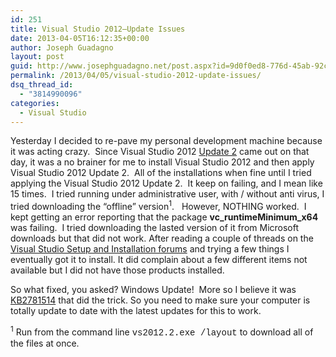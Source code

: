 ```yaml
---
id: 251
title: Visual Studio 2012–Update Issues
date: 2013-04-05T16:12:35+00:00
author: Joseph Guadagno
layout: post
guid: http://www.josephguadagno.net/post.aspx?id=9d0f0ed8-776d-45ab-92cd-4f3dbcac72b8
permalink: /2013/04/05/visual-studio-2012-update-issues/
dsq_thread_id:
  - "3814990096"
categories:
  - Visual Studio
---
```

<p>Yesterday I decided to re-pave my personal development machine because it was acting crazy.&#160; Since Visual Studio 2012 <a href="http://www.microsoft.com/en-us/download/details.aspx?id=38188">Update 2</a> came out on that day, it was a no brainer for me to install Visual Studio 2012 and then apply Visual Studio 2012 Update 2.&#160; All of the installations when fine until I tried applying the Visual Studio 2012 Update 2.&#160; It keep on failing, and I mean like 15 times.&#160; I tried running under administrative user, with / without anti virus, I tried downloading the “offline” version<sup>1</sup>.&#160;&#160; However, NOTHING worked.&#160; I kept getting an error reporting that the package <strong>vc_runtimeMinimum_x64</strong> was failing.&#160; I tried downloading the lasted version of it from Microsoft downloads but that did not work. After reading a couple of threads on the <a href="http://social.msdn.microsoft.com/Forums/en-US/vssetup/threads">Visual Studio Setup and Installation forums</a> and trying a few things I eventually got it to install. It did complain about a few different items not available but I did not have those products installed.</p>  <p>So what fixed, you asked? Windows Update!&#160; More so I believe it was <a href="http://support.microsoft.com/kb/2781514/en-us">KB2781514</a> that did the trick. So you need to make sure your computer is totally update to date with the latest updates for this to work.</p>  <p><sup>1</sup> Run from the command line <font face="Courier New">vs2012.2.exe /layout</font> to download all of the files at once.</p>